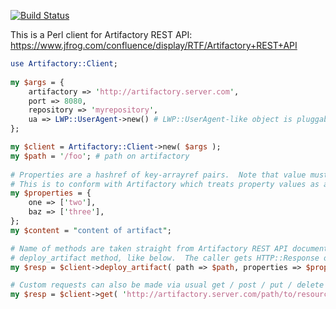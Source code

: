 [![Build Status](https://travis-ci.org/satoshi/Artifactory-Client.svg?branch=master)](https://travis-ci.org/satoshi/Artifactory-Client)

This is a Perl client for Artifactory REST API: https://www.jfrog.com/confluence/display/RTF/Artifactory+REST+API
```perl
use Artifactory::Client;
    
my $args = {
    artifactory => 'http://artifactory.server.com',
    port => 8080,
    repository => 'myrepository',
    ua => LWP::UserAgent->new() # LWP::UserAgent-like object is pluggable.  Default is LWP::UserAgent.
};

my $client = Artifactory::Client->new( $args );
my $path = '/foo'; # path on artifactory
    
# Properties are a hashref of key-arrayref pairs.  Note that value must be an arrayref even for a single element.
# This is to conform with Artifactory which treats property values as a list.
my $properties = {
    one => ['two'],
    baz => ['three'],
};
my $content = "content of artifact";

# Name of methods are taken straight from Artifactory REST API documentation.  'Deploy Artifact' would map to
# deploy_artifact method, like below.  The caller gets HTTP::Response object back.
my $resp = $client->deploy_artifact( path => $path, properties => $properties, content => $content );

# Custom requests can also be made via usual get / post / put / delete requests.
my $resp = $client->get( 'http://artifactory.server.com/path/to/resource' );
```
